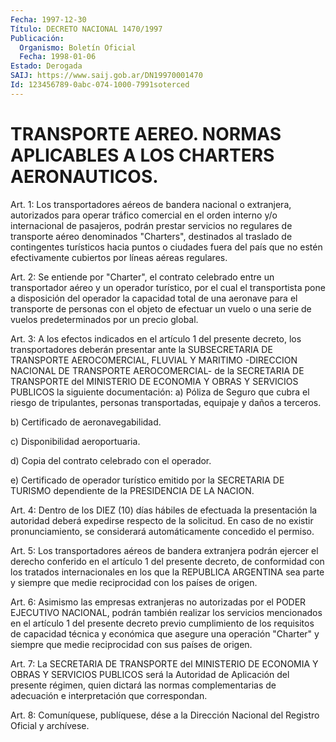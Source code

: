 ```yaml
---
Fecha: 1997-12-30
Título: DECRETO NACIONAL 1470/1997
Publicación:
  Organismo: Boletín Oficial
  Fecha: 1998-01-06
Estado: Derogada
SAIJ: https://www.saij.gob.ar/DN19970001470
Id: 123456789-0abc-074-1000-7991soterced
---
```

# TRANSPORTE AEREO. NORMAS APLICABLES A LOS CHARTERS AERONAUTICOS.

<a id="1"></a>
Art. 1: Los transportadores aéreos de bandera nacional o extranjera, autorizados para operar tráfico comercial en el orden interno y/o internacional de pasajeros, podrán prestar servicios no regulares de transporte aéreo denominados "Charters", destinados al traslado de contingentes turísticos hacia puntos o ciudades fuera del país que no estén efectivamente cubiertos por líneas aéreas regulares.

<a id="2"></a>
Art. 2: Se entiende por "Charter", el contrato celebrado entre un transportador aéreo y un operador turístico, por el cual el transportista pone a disposición del operador la capacidad total de una aeronave para el transporte de personas con el objeto de efectuar un vuelo o una serie de vuelos predeterminados por un precio global.

<a id="3"></a>
Art. 3: A los efectos indicados en el artículo 1 del presente decreto, los transportadores deberán presentar ante la SUBSECRETARIA DE TRANSPORTE AEROCOMERCIAL, FLUVIAL Y MARITIMO -DIRECCION NACIONAL DE TRANSPORTE AEROCOMERCIAL- de la SECRETARIA DE TRANSPORTE del MINISTERIO DE ECONOMIA Y OBRAS Y SERVICIOS PUBLICOS la siguiente documentación: a) Póliza de Seguro que cubra el riesgo de tripulantes, personas transportadas, equipaje y daños a terceros.

b) Certificado de aeronavegabilidad.

c) Disponibilidad aeroportuaria.

d) Copia del contrato celebrado con el operador.

e) Certificado de operador turístico emitido por la SECRETARIA DE TURISMO dependiente de la PRESIDENCIA DE LA NACION.

<a id="4"></a>
Art. 4: Dentro de los DIEZ (10) días hábiles de efectuada la presentación la autoridad deberá expedirse respecto de la solicitud. En caso de no existir pronunciamiento, se considerará automáticamente concedido el permiso.

<a id="5"></a>
Art. 5: Los transportadores aéreos de bandera extranjera podrán ejercer el derecho conferido en el artículo 1 del presente decreto, de conformidad con los tratados internacionales en los que la REPUBLICA ARGENTINA sea parte y siempre que medie reciprocidad con los países de origen.

<a id="6"></a>
Art. 6: Asimismo las empresas extranjeras no autorizadas por el PODER EJECUTIVO NACIONAL, podrán también realizar los servicios mencionados en el artículo 1 del presente decreto previo cumplimiento de los requisitos de capacidad técnica y económica que asegure una operación "Charter" y siempre que medie reciprocidad con sus países de origen.

<a id="7"></a>
Art. 7: La SECRETARIA DE TRANSPORTE del MINISTERIO DE ECONOMIA Y OBRAS Y SERVICIOS PUBLICOS será la Autoridad de Aplicación del presente régimen, quien dictará las normas complementarias de adecuación e interpretación que correspondan.

<a id="8"></a>
Art. 8: Comuníquese, publíquese, dése a la Dirección Nacional del Registro Oficial y archívese.